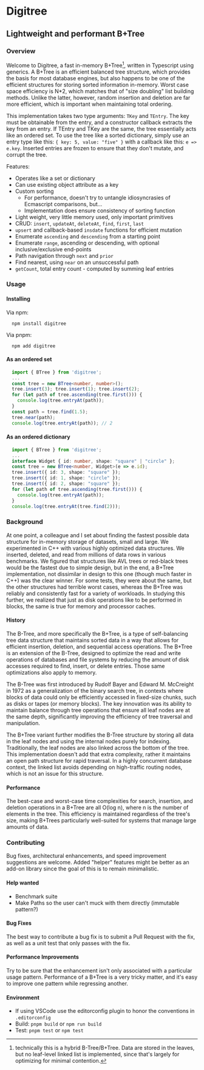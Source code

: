 # Digitree
## Lightweight and performant B+Tree

### Overview

Welcome to Digitree, a fast in-memory B+Tree[^1], written in Typescript using generics.  A B+Tree is an efficient balanced tree structure, which provides the basis for most database engines, but also happens to be one of the efficient structures for storing sorted information in-memory.  Worst case space efficiency is N*2, which matches that of "size doubling" list building methods.  Unlike the latter, however, random insertion and deletion are far more efficient, which is important when maintaining total ordering.

This implementation takes two type arguments: `TKey` and `TEntry`.  The key must be obtainable from the entry, and a constructor callback extracts the key from an entry.  If TEntry and TKey are the same, the tree essentially acts like an ordered set.  To use the tree like a sorted dictionary, simply use an entry type like this: `{ key: 5, value: "five" }` with a callback like this: `e => e.key`.  Inserted entries are frozen to ensure that they don't mutate, and corrupt the tree.

Features:
* Operates like a set or dictionary
* Can use existing object attribute as a key
* Custom sorting
  * For performance, doesn't try to untangle idiosyncrasies of Ecmascript comparisons, but...
  * Implementation does ensure consistency of sorting function
* Light weight, very little memory used, only important primitives
* CRUD: `insert`, `updateAt`, `deleteAt`, `find`, `first`, `last`
* `upsert` and callback-based `insdate` functions for efficient mutation
* Enumerate `ascending` and `descending` from a starting point
* Enumerate `range`, ascending or descending, with optional inclusive/exclusive end-points
* Path navigation through `next` and `prior`
* Find nearest, using `near` on an unsuccessful path
* `getCount`, total entry count - computed by summing leaf entries

[^1]: technically this is a hybrid B-Tree/B+Tree.  Data are stored in the leaves, but no leaf-level linked list is implemented, since that's largely for optimizing for minimal contention.

### Usage

#### Installing

Via npm:
```
  npm install digitree
```

Via pnpm:
```
  npm add digitree
```

#### As an ordered set

```ts
  import { BTree } from 'digitree';
  ...
  const tree = new BTree<number, number>();
  tree.insert(3); tree.insert(1); tree.insert(2);
  for (let path of tree.ascending(tree.first())) {
    console.log(tree.entryAt(path));
  }
  const path = tree.find(1.5);
  tree.near(path);
  console.log(tree.entryAt(path)); // 2
```

#### As an ordered dictionary

```ts
  import { BTree } from 'digitree';
  ...
  interface Widget { id: number, shape: "square" | "circle" };
  const tree = new BTree<number, Widget>(e => e.id);
  tree.insert({ id: 3, shape: "square" });
  tree.insert({ id: 1, shape: "circle" });
  tree.insert({ id: 2, shape: "square" });
  for (let path of tree.ascending(tree.first())) {
    console.log(tree.entryAt(path));
  }
  console.log(tree.entryAt(tree.find(2)));
```
### Background

At one point, a colleague and I set about finding the fastest possible data structure for in-memory storage of datasets, small and large.  We experimented in C++ with various highly optimized data structures.  We inserted, deleted, and read from millions of data rows in various benchmarks.  We figured that structures like AVL trees or red-black trees would be the fastest due to simple design, but in the end, a B+Tree implementation, not dissimilar in design to this one (though much faster in C++) was the clear winner.  For some tests, they were about the same, but the other structures had terrible worst cases, whereas the B+Tree was reliably and consistently fast for a variety of workloads.  In studying this further, we realized that just as disk operations like to be performed in blocks, the same is true for memory and processor caches.

#### History

The B-Tree, and more specifically the B+Tree, is a type of self-balancing tree data structure that maintains sorted data in a way that allows for efficient insertion, deletion, and sequential access operations. The B+Tree is an extension of the B-Tree, designed to optimize the read and write operations of databases and file systems by reducing the amount of disk accesses required to find, insert, or delete entries.  Those same optimizations also apply to memory.

The B-Tree was first introduced by Rudolf Bayer and Edward M. McCreight in 1972 as a generalization of the binary search tree, in contexts where blocks of data could only be efficiently accessed in fixed-size chunks, such as disks or tapes (or memory blocks). The key innovation was its ability to maintain balance through tree operations that ensure all leaf nodes are at the same depth, significantly improving the efficiency of tree traversal and manipulation.

The B+Tree variant further modifies the B-Tree structure by storing all data in the leaf nodes and using the internal nodes purely for indexing. Traditionally, the leaf nodes are also linked across the bottom of the tree.  This implementation doesn't add that extra complexity, rather it maintains an open path structure for rapid traversal.  In a highly concurrent database context, the linked list avoids depending on high-traffic routing nodes, which is not an issue for this structure.

#### Performance

The best-case and worst-case time complexities for search, insertion, and deletion operations in a B+Tree are all O(log n), where n is the number of elements in the tree. This efficiency is maintained regardless of the tree's size, making B+Trees particularly well-suited for systems that manage large amounts of data.

### Contributing

Bug fixes, architectural enhancements, and speed improvement suggestions are welcome.  Added "helper" features might be better as an add-on library since the goal of this is to remain minimalistic.

#### Help wanted

* Benchmark suite
* Make Paths so the user can't muck with them directly (immutable pattern?)

#### Bug Fixes

The best way to contribute a bug fix is to submit a Pull Request with the fix, as well as a unit test that only passes with the fix.

#### Performance Improvements

Try to be sure that the enhancement isn't only associated with a particular usage pattern.  Performance of a B+Tree is a very tricky matter, and it's easy to improve one pattern while regressing another.

#### Environment

* If using VSCode use the editorconfig plugin to honor the conventions in `.editorconfig`
* Build: `pnpm build` or `npm run build`
* Test: `pnpm test` or `npm test`
